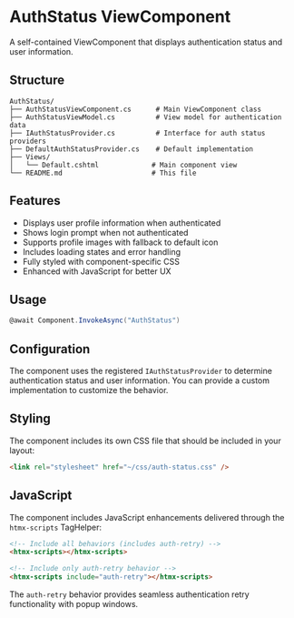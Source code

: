 # AuthStatus ViewComponent

A self-contained ViewComponent that displays authentication status and user information.

## Structure

```
AuthStatus/
├── AuthStatusViewComponent.cs      # Main ViewComponent class
├── AuthStatusViewModel.cs          # View model for authentication data
├── IAuthStatusProvider.cs          # Interface for auth status providers
├── DefaultAuthStatusProvider.cs    # Default implementation
├── Views/
│   └── Default.cshtml             # Main component view
└── README.md                      # This file
```

## Features

- Displays user profile information when authenticated
- Shows login prompt when not authenticated
- Supports profile images with fallback to default icon
- Includes loading states and error handling
- Fully styled with component-specific CSS
- Enhanced with JavaScript for better UX

## Usage

```csharp
@await Component.InvokeAsync("AuthStatus")
```

## Configuration

The component uses the registered `IAuthStatusProvider` to determine authentication status and user information. You can provide a custom implementation to customize the behavior.

## Styling

The component includes its own CSS file that should be included in your layout:

```html
<link rel="stylesheet" href="~/css/auth-status.css" />
```

## JavaScript

The component includes JavaScript enhancements delivered through the `htmx-scripts` TagHelper:

```html
<!-- Include all behaviors (includes auth-retry) -->
<htmx-scripts></htmx-scripts>

<!-- Include only auth-retry behavior -->
<htmx-scripts include="auth-retry"></htmx-scripts>
```

The `auth-retry` behavior provides seamless authentication retry functionality with popup windows.
